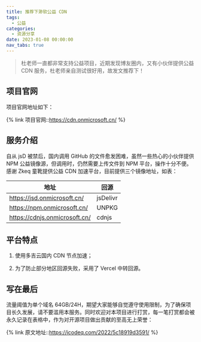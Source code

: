 ```yaml
---
title: 推荐下渺软公益 CDN
tags:
  - 公益
categories:
  - 资源分享
date: 2023-01-08 00:00:00
nav_tabs: true
---
```


> 杜老师一直都非常支持公益项目，近期发现博友圈内，又有小伙伴提供公益 CDN 服务，杜老师亲自测试很好用，故发文推荐下！

<!-- more -->

## 项目官网

项目官网地址如下：

{% link 项目官网::https://cdn.onmicrosoft.cn/ %}

## 服务介绍

自从 jsD 被禁后，国内调用 GitHub 的文件愈发困难，虽然一些热心的小伙伴提供 NPM 公益镜像源，但调用时，仍然需要上传文件到 NPM 平台，操作十分不便。感谢 Zkeq 童靴提供公益 CDN 加速平台，目前提供三个镜像地址，如表：

| 地址 | 回源 |
| - | - |
| https://jsd.onmicrosoft.cn/ | jsDelivr |
| https://npm.onmicrosoft.cn/ | UNPKG |
| https://cdnjs.onmicrosoft.cn/ | cdnjs |

## 平台特点

1. 使用多吉云国内 CDN 节点加速； 

2. 为了防止部分地区回源失败，采用了 Vercel 中转回源。

## 写在最后

流量阈值为单个域名 64GB/24H，期望大家能够自觉遵守使用限制，为了确保项目长久发展，请不要滥用本服务。同时欢迎对本项目进行打赏，每一笔打赏都会被永久记录在表格中，作为对开源项目做出贡献的至高无上荣誉：

{% link 原文地址::https://icodeq.com/2022/5c18919d3591/ %}